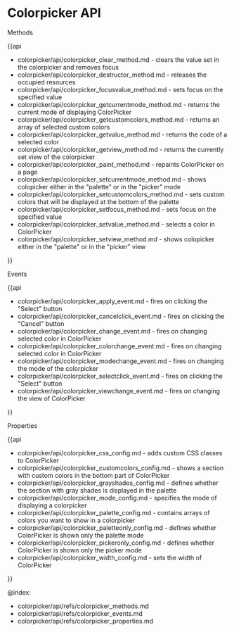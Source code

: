Colorpicker API
=============
	
<div class='h2'>Methods</div>

{{api

- colorpicker/api/colorpicker_clear_method.md - clears the value set in the colorpicker and removes focus
- colorpicker/api/colorpicker_destructor_method.md - releases the occupied resources
- colorpicker/api/colorpicker_focusvalue_method.md - sets focus on the specified value
- colorpicker/api/colorpicker_getcurrentmode_method.md - returns the current mode of displaying ColorPicker
- colorpicker/api/colorpicker_getcustomcolors_method.md - returns an array of selected custom colors
- colorpicker/api/colorpicker_getvalue_method.md - returns the code of a selected color
- colorpicker/api/colorpicker_getview_method.md - returns the currently set view of the colorpicker
- colorpicker/api/colorpicker_paint_method.md - repaints ColorPicker on a page
- colorpicker/api/colorpicker_setcurrentmode_method.md - shows colopicker either in the "palette" or in the "picker" mode
- colorpicker/api/colorpicker_setcustomcolors_method.md - sets custom colors that will be displayed at the bottom of the palette
- colorpicker/api/colorpicker_setfocus_method.md - sets focus on the specified value
- colorpicker/api/colorpicker_setvalue_method.md - selects a color in ColorPicker
- colorpicker/api/colorpicker_setview_method.md - shows colopicker either in the "palette" or in the "picker" view

}}
<div class='h2'>Events</div>

{{api

- colorpicker/api/colorpicker_apply_event.md - fires on clicking the "Select" button
- colorpicker/api/colorpicker_cancelclick_event.md - fires on clicking the "Cancel" button
- colorpicker/api/colorpicker_change_event.md - fires on changing selected color in ColorPicker
- colorpicker/api/colorpicker_colorchange_event.md - fires on changing selected color in ColorPicker
- colorpicker/api/colorpicker_modechange_event.md - fires on changing the mode of the colorpicker
- colorpicker/api/colorpicker_selectclick_event.md - fires on clicking the "Select" button
- colorpicker/api/colorpicker_viewchange_event.md - fires on changing the view of ColorPicker

}}
<div class='h2'>Properties</div>

{{api

- colorpicker/api/colorpicker_css_config.md - adds custom CSS classes to ColorPicker
- colorpicker/api/colorpicker_customcolors_config.md - shows a section with custom colors in the bottom part of ColorPicker
- colorpicker/api/colorpicker_grayshades_config.md - defines whether the section with gray shades is displayed in the palette
- colorpicker/api/colorpicker_mode_config.md - specifies the mode of displaying a colorpicker
- colorpicker/api/colorpicker_palette_config.md - contains arrays of colors you want to show in a colorpicker
- colorpicker/api/colorpicker_paletteonly_config.md - defines whether ColorPicker is shown only the palette mode
- colorpicker/api/colorpicker_pickeronly_config.md - defines whether ColorPicker is shown only the picker mode
- colorpicker/api/colorpicker_width_config.md - sets the width of ColorPicker

}}

@index:
- colorpicker/api/refs/colorpicker_methods.md
- colorpicker/api/refs/colorpicker_events.md
- colorpicker/api/refs/colorpicker_properties.md